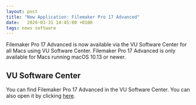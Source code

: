 ```yaml
---
layout: post
title: "New Application: Filemaker Pro 17 Advanced"
date:   2020-03-31 14:45:00 +0100
tags: news software
---
```

Filemaker Pro 17 Advanced is now available via the VU Software Center for all Macs using VU Software Center. Filemaker Pro 17 Advanced is only available for Macs running macOS 10.13 or newer.

## VU Software Center

You can find Filemaker Pro 17 Advanced in the VU Software Center. You can also open it by clicking [here](munki://detail-FilemakerPro17).
